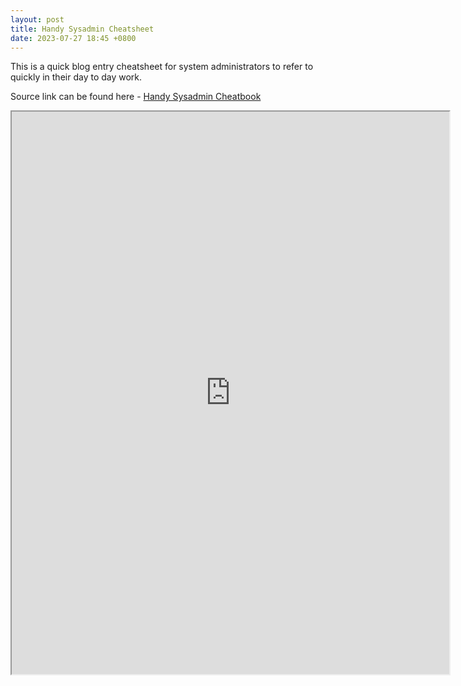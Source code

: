 ```yaml
---
layout: post
title: Handy Sysadmin Cheatsheet
date: 2023-07-27 18:45 +0800
---
```


This is a quick blog entry cheatsheet for system administrators to refer to quickly in their day to day work.

<!-- <iframe width="700" height="900" frameborder="0" scrolling="no" src="https://onedrive.live.com/embed?resid=3AC474C28157D633%21343103&authkey=%21APtVIPwpf9WGmas&em=2&ActiveCell='HandySysAdmin'!A1&Item='HandySysAdmin'!A%3AXFD&wdDownloadButton=True&wdInConfigurator=True&wdInConfigurator=True"></iframe> -->

Source link can be found here - [Handy Sysadmin Cheatbook](https://docs.google.com/spreadsheets/d/1ma_Zrw_muORAMhoIJ6LgknzkJnEtAdWdk4b6k6LF5mI/edit?usp=sharing)
<!-- width="700" height="900" frameborder="0" scrolling="no" -->
<iframe width="700" height="900" src="https://docs.google.com/spreadsheets/d/e/2PACX-1vSiSgD6qKf3_YvW30kzh8F0TqxlrKnj-NHO60CM_Oj8fq8etO66BDEyWM329ztpO1biYcHnp1zSCg_C/pubhtml?gid=0&amp;single=true&amp;widget=true&amp;headers=false"></iframe>